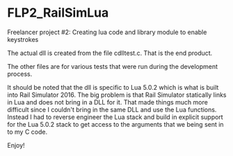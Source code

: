 # FLP2_RailSimLua
Freelancer project #2: Creating lua code and library module to enable keystrokes

The actual dll is created from the file cdlltest.c. That is the end product.

The other files are for various tests that were run during the development process.

It should be noted that the dll is specific to Lua 5.0.2 which is what is built into
Rail Simulator 2016. The big problem is that Rail Simulator statically links in Lua and
does not bring in a DLL for it. That made things much more difficult since I couldn't
bring in the same DLL and use the Lua functions. Instead I had to reverse engineer
the Lua stack and build in explicit support for the Lua 5.0.2 stack to get access to the
arguments that we being sent in to my C code.

Enjoy!

